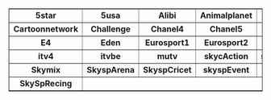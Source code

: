 <div id="sdiv">
    <table class="table table-dark table-bordered" border="1">
      <tbody>
        <tr>
          <td style=
          'text-align:center; vertical-align:middle; font-weight: bold'>
            <a id="name0">5star</a> <input type="hidden" id="id0"
            value="5star"> <input type="hidden" id="tshls0" value=
            "true"> <input type="hidden" id="multitshls0" value=
            "false"> <input type="hidden" id="fmphls0" value=
            "false">
            <div id="status0"></div>
            <div id="bw0"></div><img id="qualitylogo0" width="20">
          </td>
          <td style=
          'text-align:center; vertical-align:middle; font-weight: bold'>
            <a id="name1">5usa</a> <input type="hidden" id="id1"
            value="5usa"> <input type="hidden" id="tshls1" value=
            "true"> <input type="hidden" id="multitshls1" value=
            "false"> <input type="hidden" id="fmphls1" value=
            "false">
            <div id="status1"></div>
            <div id="bw1"></div><img id="qualitylogo1" width="20">
          </td>
          <td style=
          'text-align:center; vertical-align:middle; font-weight: bold'>
            <a id="name2">Alibi</a> <input type="hidden" id="id2"
            value="alibi"> <input type="hidden" id="tshls2" value=
            "true"> <input type="hidden" id="multitshls2" value=
            "false"> <input type="hidden" id="fmphls2" value=
            "false">
            <div id="status2"></div>
            <div id="bw2"></div><img id="qualitylogo2" width="20">
          </td>
          <td style=
          'text-align:center; vertical-align:middle; font-weight: bold'>
            <a id="name3">Animalplanet</a> <input type="hidden" id=
            "id3" value="animalplanet"> <input type="hidden" id=
            "tshls3" value="true"> <input type="hidden" id=
            "multitshls3" value="false"> <input type="hidden" id=
            "fmphls3" value="false">
            <div id="status3"></div>
            <div id="bw3"></div><img id="qualitylogo3" width="20">
          </td>
          <td style=
          'text-align:center; vertical-align:middle; font-weight: bold'>
            <a id="name4">Boomerang</a> <input type="hidden" id=
            "id4" value="boomerang"> <input type="hidden" id=
            "tshls4" value="true"> <input type="hidden" id=
            "multitshls4" value="false"> <input type="hidden" id=
            "fmphls4" value="false">
            <div id="status4"></div>
            <div id="bw4"></div><img id="qualitylogo4" width="20">
          </td>
          <td style=
          'text-align:center; vertical-align:middle; font-weight: bold'>
            <a id="name5">BT Sport 1</a> <input type="hidden" id=
            "id5" value="btsport1"> <input type="hidden" id=
            "tshls5" value="true"> <input type="hidden" id=
            "multitshls5" value="false"> <input type="hidden" id=
            "fmphls5" value="false">
            <div id="status5"></div>
            <div id="bw5"></div><img id="qualitylogo5" width="20">
          </td>
          <td style=
          'text-align:center; vertical-align:middle; font-weight: bold'>
            <a id="name6">BT Sport 2</a> <input type="hidden" id=
            "id6" value="btsport2"> <input type="hidden" id=
            "tshls6" value="true"> <input type="hidden" id=
            "multitshls6" value="false"> <input type="hidden" id=
            "fmphls6" value="false">
            <div id="status6"></div>
            <div id="bw6"></div><img id="qualitylogo6" width="20">
          </td>
          <td style=
          'text-align:center; vertical-align:middle; font-weight: bold'>
            <a id="name7">BT Sport 3</a> <input type="hidden" id=
            "id7" value="btsport3"> <input type="hidden" id=
            "tshls7" value="true"> <input type="hidden" id=
            "multitshls7" value="false"> <input type="hidden" id=
            "fmphls7" value="false">
            <div id="status7"></div>
            <div id="bw7"></div><img id="qualitylogo7" width="20">
          </td>
          <td style=
          'text-align:center; vertical-align:middle; font-weight: bold'>
            <a id="name8">BT Sport 4</a> <input type="hidden" id=
            "id8" value="btsport4"> <input type="hidden" id=
            "tshls8" value="true"> <input type="hidden" id=
            "multitshls8" value="false"> <input type="hidden" id=
            "fmphls8" value="false">
            <div id="status8"></div>
            <div id="bw8"></div><img id="qualitylogo8" width="20">
          </td>
          <td style=
          'text-align:center; vertical-align:middle; font-weight: bold'>
            <a id="name9">Cartoonito</a> <input type="hidden" id=
            "id9" value="cartoonito"> <input type="hidden" id=
            "tshls9" value="true"> <input type="hidden" id=
            "multitshls9" value="false"> <input type="hidden" id=
            "fmphls9" value="false">
            <div id="status9"></div>
            <div id="bw9"></div><img id="qualitylogo9" width="20">
          </td>
        </tr>
        <tr>
          <td style=
          'text-align:center; vertical-align:middle; font-weight: bold'>
            <a id="name10">Cartoonnetwork</a> <input type="hidden"
            id="id10" value="cartoonnetwork"> <input type="hidden"
            id="tshls10" value="true"> <input type="hidden" id=
            "multitshls10" value="false"> <input type="hidden" id=
            "fmphls10" value="false">
            <div id="status10"></div>
            <div id="bw10"></div><img id="qualitylogo10" width=
            "20">
          </td>
          <td style=
          'text-align:center; vertical-align:middle; font-weight: bold'>
            <a id="name11">Challenge</a> <input type="hidden" id=
            "id11" value="challenge"> <input type="hidden" id=
            "tshls11" value="true"> <input type="hidden" id=
            "multitshls11" value="false"> <input type="hidden" id=
            "fmphls11" value="false">
            <div id="status11"></div>
            <div id="bw11"></div><img id="qualitylogo11" width=
            "20">
          </td>
          <td style=
          'text-align:center; vertical-align:middle; font-weight: bold'>
            <a id="name12">Chanel4</a> <input type="hidden" id=
            "id12" value="chanel4"> <input type="hidden" id=
            "tshls12" value="true"> <input type="hidden" id=
            "multitshls12" value="false"> <input type="hidden" id=
            "fmphls12" value="false">
            <div id="status12"></div>
            <div id="bw12"></div><img id="qualitylogo12" width=
            "20">
          </td>
          <td style=
          'text-align:center; vertical-align:middle; font-weight: bold'>
            <a id="name13">Chanel5</a> <input type="hidden" id=
            "id13" value="chanel5"> <input type="hidden" id=
            "tshls13" value="true"> <input type="hidden" id=
            "multitshls13" value="false"> <input type="hidden" id=
            "fmphls13" value="false">
            <div id="status13"></div>
            <div id="bw13"></div><img id="qualitylogo13" width=
            "20">
          </td>
          <td style=
          'text-align:center; vertical-align:middle; font-weight: bold'>
            <a id="name14">Citv</a> <input type="hidden" id="id14"
            value="citv"> <input type="hidden" id="tshls14" value=
            "true"> <input type="hidden" id="multitshls14" value=
            "false"> <input type="hidden" id="fmphls14" value=
            "false">
            <div id="status14"></div>
            <div id="bw14"></div><img id="qualitylogo14" width=
            "20">
          </td>
          <td style=
          'text-align:center; vertical-align:middle; font-weight: bold'>
            <a id="name15">ComedyCentral</a> <input type="hidden"
            id="id15" value="comedycentral"> <input type="hidden"
            id="tshls15" value="true"> <input type="hidden" id=
            "multitshls15" value="false"> <input type="hidden" id=
            "fmphls15" value="false">
            <div id="status15"></div>
            <div id="bw15"></div><img id="qualitylogo15" width=
            "20">
          </td>
          <td style=
          'text-align:center; vertical-align:middle; font-weight: bold'>
            <a id="name16">Crimeinv</a> <input type="hidden" id=
            "id16" value="crimeinv"> <input type="hidden" id=
            "tshls16" value="true"> <input type="hidden" id=
            "multitshls16" value="false"> <input type="hidden" id=
            "fmphls16" value="false">
            <div id="status16"></div>
            <div id="bw16"></div><img id="qualitylogo16" width=
            "20">
          </td>
          <td style=
          'text-align:center; vertical-align:middle; font-weight: bold'>
            <a id="name17">Dave</a> <input type="hidden" id="id17"
            value="dave"> <input type="hidden" id="tshls17" value=
            "true"> <input type="hidden" id="multitshls17" value=
            "false"> <input type="hidden" id="fmphls17" value=
            "false">
            <div id="status17"></div>
            <div id="bw17"></div><img id="qualitylogo17" width=
            "20">
          </td>
          <td style=
          'text-align:center; vertical-align:middle; font-weight: bold'>
            <a id="name18">DiscoveyHD</a> <input type="hidden" id=
            "id18" value="discoveyhd"> <input type="hidden" id=
            "tshls18" value="true"> <input type="hidden" id=
            "multitshls18" value="false"> <input type="hidden" id=
            "fmphls18" value="false">
            <div id="status18"></div>
            <div id="bw18"></div><img id="qualitylogo18" width=
            "20">
          </td>
          <td style=
          'text-align:center; vertical-align:middle; font-weight: bold'>
            <a id="name19">E!</a> <input type="hidden" id="id19"
            value="e"> <input type="hidden" id="tshls19" value=
            "true"> <input type="hidden" id="multitshls19" value=
            "false"> <input type="hidden" id="fmphls19" value=
            "false">
            <div id="status19"></div>
            <div id="bw19"></div><img id="qualitylogo19" width=
            "20">
          </td>
        </tr>
        <tr>
          <td style=
          'text-align:center; vertical-align:middle; font-weight: bold'>
            <a id="name20">E4</a> <input type="hidden" id="id20"
            value="e4"> <input type="hidden" id="tshls20" value=
            "true"> <input type="hidden" id="multitshls20" value=
            "false"> <input type="hidden" id="fmphls20" value=
            "false">
            <div id="status20"></div>
            <div id="bw20"></div><img id="qualitylogo20" width=
            "20">
          </td>
          <td style=
          'text-align:center; vertical-align:middle; font-weight: bold'>
            <a id="name21">Eden</a> <input type="hidden" id="id21"
            value="eden"> <input type="hidden" id="tshls21" value=
            "true"> <input type="hidden" id="multitshls21" value=
            "false"> <input type="hidden" id="fmphls21" value=
            "false">
            <div id="status21"></div>
            <div id="bw21"></div><img id="qualitylogo21" width=
            "20">
          </td>
          <td style=
          'text-align:center; vertical-align:middle; font-weight: bold'>
            <a id="name22">Eurosport1</a> <input type="hidden" id=
            "id22" value="eurosport1"> <input type="hidden" id=
            "tshls22" value="true"> <input type="hidden" id=
            "multitshls22" value="false"> <input type="hidden" id=
            "fmphls22" value="false">
            <div id="status22"></div>
            <div id="bw22"></div><img id="qualitylogo22" width=
            "20">
          </td>
          <td style=
          'text-align:center; vertical-align:middle; font-weight: bold'>
            <a id="name23">Eurosport2</a> <input type="hidden" id=
            "id23" value="eurosport2"> <input type="hidden" id=
            "tshls23" value="true"> <input type="hidden" id=
            "multitshls23" value="false"> <input type="hidden" id=
            "fmphls23" value="false">
            <div id="status23"></div>
            <div id="bw23"></div><img id="qualitylogo23" width=
            "20">
          </td>
          <td style=
          'text-align:center; vertical-align:middle; font-weight: bold'>
            <a id="name24">film4</a> <input type="hidden" id="id24"
            value="film4"> <input type="hidden" id="tshls24" value=
            "true"> <input type="hidden" id="multitshls24" value=
            "false"> <input type="hidden" id="fmphls24" value=
            "false">
            <div id="status24"></div>
            <div id="bw24"></div><img id="qualitylogo24" width=
            "20">
          </td>
          <td style=
          'text-align:center; vertical-align:middle; font-weight: bold'>
            <a id="name25">Gold</a> <input type="hidden" id="id25"
            value="gold"> <input type="hidden" id="tshls25" value=
            "true"> <input type="hidden" id="multitshls25" value=
            "false"> <input type="hidden" id="fmphls25" value=
            "false">
            <div id="status25"></div>
            <div id="bw25"></div><img id="qualitylogo25" width=
            "20">
          </td>
          <td style=
          'text-align:center; vertical-align:middle; font-weight: bold'>
            <a id="name26">Hgtv</a> <input type="hidden" id="id26"
            value="hgtv"> <input type="hidden" id="tshls26" value=
            "true"> <input type="hidden" id="multitshls26" value=
            "false"> <input type="hidden" id="fmphls26" value=
            "false">
            <div id="status26"></div>
            <div id="bw26"></div><img id="qualitylogo26" width=
            "20">
          </td>
          <td style=
          'text-align:center; vertical-align:middle; font-weight: bold'>
            <a id="name27">itv</a> <input type="hidden" id="id27"
            value="itv"> <input type="hidden" id="tshls27" value=
            "true"> <input type="hidden" id="multitshls27" value=
            "false"> <input type="hidden" id="fmphls27" value=
            "false">
            <div id="status27"></div>
            <div id="bw27"></div><img id="qualitylogo27" width=
            "20">
          </td>
          <td style=
          'text-align:center; vertical-align:middle; font-weight: bold'>
            <a id="name28">itv2</a> <input type="hidden" id="id28"
            value="itv2"> <input type="hidden" id="tshls28" value=
            "true"> <input type="hidden" id="multitshls28" value=
            "false"> <input type="hidden" id="fmphls28" value=
            "false">
            <div id="status28"></div>
            <div id="bw28"></div><img id="qualitylogo28" width=
            "20">
          </td>
          <td style=
          'text-align:center; vertical-align:middle; font-weight: bold'>
            <a id="name29">itv3</a> <input type="hidden" id="id29"
            value="itv3"> <input type="hidden" id="tshls29" value=
            "true"> <input type="hidden" id="multitshls29" value=
            "false"> <input type="hidden" id="fmphls29" value=
            "false">
            <div id="status29"></div>
            <div id="bw29"></div><img id="qualitylogo29" width=
            "20">
          </td>
        </tr>
        <tr>
          <td style=
          'text-align:center; vertical-align:middle; font-weight: bold'>
            <a id="name30">itv4</a> <input type="hidden" id="id30"
            value="itv4"> <input type="hidden" id="tshls30" value=
            "true"> <input type="hidden" id="multitshls30" value=
            "false"> <input type="hidden" id="fmphls30" value=
            "false">
            <div id="status30"></div>
            <div id="bw30"></div><img id="qualitylogo30" width=
            "20">
          </td>
          <td style=
          'text-align:center; vertical-align:middle; font-weight: bold'>
            <a id="name31">itvbe</a> <input type="hidden" id="id31"
            value="itvbe"> <input type="hidden" id="tshls31" value=
            "true"> <input type="hidden" id="multitshls31" value=
            "false"> <input type="hidden" id="fmphls31" value=
            "false">
            <div id="status31"></div>
            <div id="bw31"></div><img id="qualitylogo31" width=
            "20">
          </td>
          <td style=
          'text-align:center; vertical-align:middle; font-weight: bold'>
            <a id="name32">mutv</a> <input type="hidden" id="id32"
            value="mutv"> <input type="hidden" id="tshls32" value=
            "true"> <input type="hidden" id="multitshls32" value=
            "false"> <input type="hidden" id="fmphls32" value=
            "false">
            <div id="status32"></div>
            <div id="bw32"></div><img id="qualitylogo32" width=
            "20">
          </td>
          <td style=
          'text-align:center; vertical-align:middle; font-weight: bold'>
            <a id="name33">skycAction</a> <input type="hidden" id=
            "id33" value="skycaction"> <input type="hidden" id=
            "tshls33" value="true"> <input type="hidden" id=
            "multitshls33" value="false"> <input type="hidden" id=
            "fmphls33" value="false">
            <div id="status33"></div>
            <div id="bw33"></div><img id="qualitylogo33" width=
            "20">
          </td>
          <td style=
          'text-align:center; vertical-align:middle; font-weight: bold'>
            <a id="name34">skycAnimat</a> <input type="hidden" id=
            "id34" value="skycanimat"> <input type="hidden" id=
            "tshls34" value="true"> <input type="hidden" id=
            "multitshls34" value="false"> <input type="hidden" id=
            "fmphls34" value="false">
            <div id="status34"></div>
            <div id="bw34"></div><img id="qualitylogo34" width=
            "20">
          </td>
          <td style=
          'text-align:center; vertical-align:middle; font-weight: bold'>
            <a id="name35">SkyCinemaFamaly</a> <input type="hidden"
            id="id35" value="skycinemafamaly"> <input type="hidden"
            id="tshls35" value="true"> <input type="hidden" id=
            "multitshls35" value="false"> <input type="hidden" id=
            "fmphls35" value="false">
            <div id="status35"></div>
            <div id="bw35"></div><img id="qualitylogo35" width=
            "20">
          </td>
          <td style=
          'text-align:center; vertical-align:middle; font-weight: bold'>
            <a id="name36">SkyComedy</a> <input type="hidden" id=
            "id36" value="skycomedy"> <input type="hidden" id=
            "tshls36" value="true"> <input type="hidden" id=
            "multitshls36" value="false"> <input type="hidden" id=
            "fmphls36" value="false">
            <div id="status36"></div>
            <div id="bw36"></div><img id="qualitylogo36" width=
            "20">
          </td>
          <td style=
          'text-align:center; vertical-align:middle; font-weight: bold'>
            <a id="name37">SkyCscyfi</a> <input type="hidden" id=
            "id37" value="skycscyfi"> <input type="hidden" id=
            "tshls37" value="true"> <input type="hidden" id=
            "multitshls37" value="false"> <input type="hidden" id=
            "fmphls37" value="false">
            <div id="status37"></div>
            <div id="bw37"></div><img id="qualitylogo37" width=
            "20">
          </td>
          <td style=
          'text-align:center; vertical-align:middle; font-weight: bold'>
            <a id="name38">SkyHistory</a> <input type="hidden" id=
            "id38" value="skyhistory"> <input type="hidden" id=
            "tshls38" value="true"> <input type="hidden" id=
            "multitshls38" value="false"> <input type="hidden" id=
            "fmphls38" value="false">
            <div id="status38"></div>
            <div id="bw38"></div><img id="qualitylogo38" width=
            "20">
          </td>
          <td style=
          'text-align:center; vertical-align:middle; font-weight: bold'>
            <a id="name39">SkyHistory2</a> <input type="hidden" id=
            "id39" value="skyhistory2"> <input type="hidden" id=
            "tshls39" value="true"> <input type="hidden" id=
            "multitshls39" value="false"> <input type="hidden" id=
            "fmphls39" value="false">
            <div id="status39"></div>
            <div id="bw39"></div><img id="qualitylogo39" width=
            "20">
          </td>
        </tr>
        <tr>
          <td style=
          'text-align:center; vertical-align:middle; font-weight: bold'>
            <a id="name40">Skymix</a> <input type="hidden" id=
            "id40" value="skymix"> <input type="hidden" id=
            "tshls40" value="true"> <input type="hidden" id=
            "multitshls40" value="false"> <input type="hidden" id=
            "fmphls40" value="false">
            <div id="status40"></div>
            <div id="bw40"></div><img id="qualitylogo40" width=
            "20">
          </td>
          <td style=
          'text-align:center; vertical-align:middle; font-weight: bold'>
            <a id="name41">SkyspArena</a> <input type="hidden" id=
            "id41" value="skysparena"> <input type="hidden" id=
            "tshls41" value="true"> <input type="hidden" id=
            "multitshls41" value="false"> <input type="hidden" id=
            "fmphls41" value="false">
            <div id="status41"></div>
            <div id="bw41"></div><img id="qualitylogo41" width=
            "20">
          </td>
          <td style=
          'text-align:center; vertical-align:middle; font-weight: bold'>
            <a id="name42">SkyspCricet</a> <input type="hidden" id=
            "id42" value="skyspcricet"> <input type="hidden" id=
            "tshls42" value="true"> <input type="hidden" id=
            "multitshls42" value="false"> <input type="hidden" id=
            "fmphls42" value="false">
            <div id="status42"></div>
            <div id="bw42"></div><img id="qualitylogo42" width=
            "20">
          </td>
          <td style=
          'text-align:center; vertical-align:middle; font-weight: bold'>
            <a id="name43">skyspEvent</a> <input type="hidden" id=
            "id43" value="skyspevent"> <input type="hidden" id=
            "tshls43" value="true"> <input type="hidden" id=
            "multitshls43" value="false"> <input type="hidden" id=
            "fmphls43" value="false">
            <div id="status43"></div>
            <div id="bw43"></div><img id="qualitylogo43" width=
            "20">
          </td>
          <td style=
          'text-align:center; vertical-align:middle; font-weight: bold'>
            <a id="name44">SkyspF1</a> <input type="hidden" id=
            "id44" value="skyspf1"> <input type="hidden" id=
            "tshls44" value="true"> <input type="hidden" id=
            "multitshls44" value="false"> <input type="hidden" id=
            "fmphls44" value="false">
            <div id="status44"></div>
            <div id="bw44"></div><img id="qualitylogo44" width=
            "20">
          </td>
          <td style=
          'text-align:center; vertical-align:middle; font-weight: bold'>
            <a id="name45">SkyspFootbol</a> <input type="hidden"
            id="id45" value="skyspfootbol"> <input type="hidden"
            id="tshls45" value="true"> <input type="hidden" id=
            "multitshls45" value="false"> <input type="hidden" id=
            "fmphls45" value="false">
            <div id="status45"></div>
            <div id="bw45"></div><img id="qualitylogo45" width=
            "20">
          </td>
          <td style=
          'text-align:center; vertical-align:middle; font-weight: bold'>
            <a id="name46">SkyspGolf</a> <input type="hidden" id=
            "id46" value="skyspgolf"> <input type="hidden" id=
            "tshls46" value="true"> <input type="hidden" id=
            "multitshls46" value="false"> <input type="hidden" id=
            "fmphls46" value="false">
            <div id="status46"></div>
            <div id="bw46"></div><img id="qualitylogo46" width=
            "20">
          </td>
          <td style=
          'text-align:center; vertical-align:middle; font-weight: bold'>
            <a id="name47">skyspNewst</a> <input type="hidden" id=
            "id47" value="skyspnewst"> <input type="hidden" id=
            "tshls47" value="true"> <input type="hidden" id=
            "multitshls47" value="false"> <input type="hidden" id=
            "fmphls47" value="false">
            <div id="status47"></div>
            <div id="bw47"></div><img id="qualitylogo47" width=
            "20">
          </td>
          <td style=
          'text-align:center; vertical-align:middle; font-weight: bold'>
            <a id="name48">SkySpNFL</a> <input type="hidden" id=
            "id48" value="skyspnfl"> <input type="hidden" id=
            "tshls48" value="true"> <input type="hidden" id=
            "multitshls48" value="false"> <input type="hidden" id=
            "fmphls48" value="false">
            <div id="status48"></div>
            <div id="bw48"></div><img id="qualitylogo48" width=
            "20">
          </td>
          <td style=
          'text-align:center; vertical-align:middle; font-weight: bold'>
            <a id="name49">SkyspPremier</a> <input type="hidden"
            id="id49" value="skysppremier"> <input type="hidden"
            id="tshls49" value="true"> <input type="hidden" id=
            "multitshls49" value="false"> <input type="hidden" id=
            "fmphls49" value="false">
            <div id="status49"></div>
            <div id="bw49"></div><img id="qualitylogo49" width=
            "20">
          </td>
        </tr>
        <tr>
          <td style=
          'text-align:center; vertical-align:middle; font-weight: bold'>
            <a id="name50">SkySpRecing</a> <input type="hidden" id=
            "id50" value="skysprecing"> <input type="hidden" id=
            "tshls50" value="true"> <input type="hidden" id=
            "multitshls50" value="false"> <input type="hidden" id=
            "fmphls50" value="false">
            <div id="status50"></div>
            <div id="bw50"></div><img id="qualitylogo50" width=
            "20">
          </td>
        </tr>
      </tbody>
    </table>
  </div>
